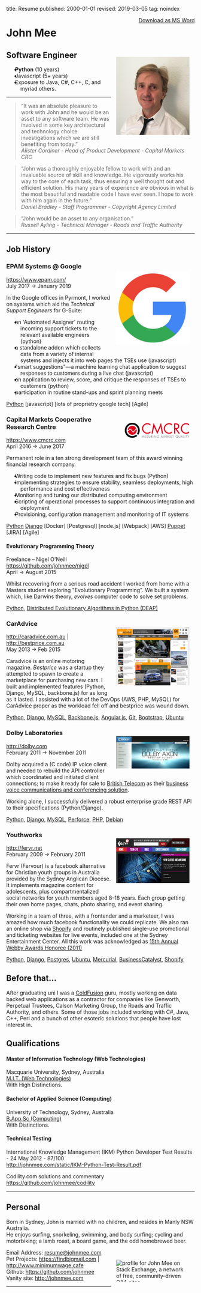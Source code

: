 title: Resume
published: 2000-01-01
revised: 2019-03-05
tag: noindex


<style>
img { float: right; margin: 2em 1em; max-width: 14em; }
table { width: 100%; }
ul { margin-left: 1em; text-indent: -1em; }
</style>

<div style="float:right"><a href="static/resume.docx"><i class="fa fa-download"></i> Download as MS Word</a></div>

# John Mee

<img src="static/images/resume/john.jpg" title="John" />

## Software Engineer

* __Python__ (10 years)
* Javascript (5+ years)
* Exposure to Java, C#, C++, C, and myriad others.

---

> &ldquo;It was an absolute pleasure to work with John and he would be an asset to any software team. 
   He was involved in some key architectural and technology choice investigations which we are still benefiting from today.&rdquo;  
    _Alister Cordiner - Head of Product Development - Capital Markets CRC_

> &ldquo;John was a thoroughly enjoyable fellow to work with and an invaluable source of skill and knowledge. He vigorously works his way to the core of each task, thus ensuring a well thought out and efficient solution. His many years of experience are obvious in what is the most beautiful and readable code I have ever seen. I hope to work with him again in the future.&rdquo;  
    _Daniel Bradley - Staff Programmer - Copyright Agency Limited_

> &ldquo;John would be an asset to any organisation.&rdquo;  
    _Russell Ayling - Technical Manager - Roads and Traffic Authority_

---

## Job History

![Google](static/images/resume/google.jpg)

### EPAM Systems @ Google
<https://www.epam.com/>  
July 2017 &rarr; January 2019

In the Google offices in Pyrmont, I worked on systems which aid the _Technical Support Engineers_ for G-Suite:

* an 'Automated Assigner' routing incoming support tickets to the relevant available engineers (python)
* a standalone addon which collects data from a variety of internal systems and injects it into web pages the TSEs use (javascript)
* "smart suggestions"—a machine learning chat application to suggest responses to customers during a live chat (javascript)
* an application to review, score, and critique the responses of TSEs to customers (python)
* participation in routine stand-ups and sprint planning meets

[Python] [javascript] [lots of proprietry google tech] [Agile]


![CMCRC](static/images/resume/cmcrc.png)

### Capital Markets Cooperative Research Centre
<https://www.cmcrc.com>  
April 2016 &rarr; June 2017

Permanent role in a ten strong development team of this award winning financial research company.

* Writing code to implement new features and fix bugs (Python)
* Implementing strategies to ensure stability, seamless deployments, high performance and cost effectiveness
* Monitoring and tuning our distributed computing environment
* Scripting of operational processes to support continuous integration and deployment
* Provisioning, configuration management and monitoring of IT systems

[Python] [Django] [Docker] [Postgresql] [node.js] [Webpack] [AWS] [Puppet] [JIRA] [Agile]


#### Evolutionary Programming Theory
Freelance &ndash; Nigel O'Neill  
<https://github.com/johnmee/nigel>  
April &rarr; August 2015

Whilst recovering from a serious road accident I worked from home with a Masters student exploring "Evolutionary Programming". 
We built a system which, like Darwins theory, _evolves_ computer code to solve set problems.

[Python], [Distributed Evolutionary Algorithms in Python (DEAP)](http://deap.readthedocs.org/en/master/)  


![Caradvice](static/images/resume/caradvice.jpg)

### CarAdvice
<http://caradvice.com.au> | <http://bestprice.com.au>  
May 2013 &rarr; Feb 2015  

Caradvice is an online motoring magazine.  _Bestprice_ was a startup they attempted to spawn to
create a marketplace for purchasing new cars.  I built and implemented features (Python, Django, MySQL, backbone.js) for as long as it
lasted.  I assisted with a lot of the DevOps (AWS, PHP, MySQL) 
for CarAdvice proper as the workload fell off and bestprice was wound down.

[Python], [Django], [MySQL], [Backbone.js](http://backbonejs.org/), [Angular.js](https://angularjs.org/),
[Git], [Bootstrap](http://getbootstrap.com/), [Ubuntu]


![Dolby](static/images/resume/DolbyAxon.jpg)

### Dolby Laboratories
<http://dolby.com>  
February 2011 &rarr; November 2011  

Dolby acquired a (C code) IP voice client and needed to rebuild the API controller which coordinated
 and initiated client connections; to make it ready for
sale to [British Telecom](https://business.bt.com/products/voice/voip-phone-systems/cloud-voice/) as their
[business voice communications and conferencing solution](http://www.dolby.com/us/en/technologies/dolby-voice.html).

Working alone, I successfully delivered a robust enterprise grade REST API to their specifications (Python/Django).

[Python], [Django], [MySQL], [Perforce](https://www.perforce.com/), [PHP], [Debian]  

![fervr](static/images/resume/fervr.jpg)

### Youthworks
<http://fervr.net>  
February 2009 &rarr; February 2011  

Fervr (Fervour) is a facebook alternative for Christian youth groups in Australia provided by the Sydney Anglican Diocese.
It implements magazine content for adolescents, plus compartmentalized social networks
 for youth members aged 8-18 years.  Each group getting their own home pages, chats, photo sharing, and event
sharing.  

Working in a team of three, with a frontender and a marketeer, I was amazed how much facebook
functionality we could replicate.  We also ran an online shop via [Shopify]
and routinely published single-use promotional and ticketing websites for live events, included one
at the Sydney Entertainment Center.  All this work was acknowledged as 
[15th Annual Webby Awards Honoree (2011)](http://webbyawards.com/winners/2011/web/general-website/religion-spirituality/fervr/)  

[Python], [Django], [Postgres], [Ubuntu], [Mercurial], [BusinessCatalyst], [Shopify]

## Before that...

After graduating uni I was a [ColdFusion] guru, mostly working on data backed web applications as a contractor
 for companies like Genworth, Perpetual Trustees, Calson Marketing Group, the Roads and Traffic Authority, and others.
Some of those jobs included working with C#, Java, C++, Perl and a bunch of other esoteric solutions that 
people have lost interest in.


## Qualifications

#### Master of Information Technology (Web Technologies)

Macquarie University, Sydney, Australia  
[M.I.T. (Web Technologies)](http://courses.mq.edu.au/postgraduate/master/master-of-information-technology)  
With High Distinctions.

#### Bachelor of Applied Science (Computing)

University of Technology, Sydney, Australia  
[B.App.Sc (Computing)](http://www.uts.edu.au/future-students/find-a-course/courses/c10345)  
With Distinctions.
 
#### Technical Testing

International Knowledge Management (IKM) Python Developer Test Results - 24 May 2012 - 87/100  
<http://johnmee.com/static/IKM-Python-Test-Result.pdf>  
  
Codility.com solutions and commentary  
<https://github.com/johnmee/codility>  

---

## Personal

Born in Sydney, John is married with no children, and resides in Manly NSW Australia.  
He enjoys surfing, snorkeling, swimming, and body surfing; cycling and motorbiking; a lamb roast, 
a board game, and the odd homebrewed beer.

<a href="http://stackexchange.com/users/28189">
    <img src="https://stackexchange.com/users/flair/28189.png" alt="profile for John Mee on Stack Exchange, a network of free, community-driven Q&amp;A sites" title="profile for John Mee on Stack Exchange, a network of free, community-driven Q&amp;A sites" height="58" width="208">
</a>						

Email Address:  [resume@johnmee.com](mailto:resume@johnmee.com)  
Pet Projects: <https://findbigmail.com> | <http://www.minimumwage.cafe>  
Github:  <https://github.com/johnmee>  
Vanity site: <http://johnmee.com>  

---


[Python]: https://www.python.org/
[flask]: http://flask.pocoo.org
[Django]: https://www.djangoproject.com/
[FindBigMail]: https://www.findbigmail.com/
[Ruby]: https://www.ruby-lang.org/en/
[ColdFusion]: http://www.adobe.com/au/products/coldfusion-family.html
[Nodejs]: https://nodejs.org/en/
[Munin]: http://munin-monitoring.org/
[Pingdom]: https://www.pingdom.com/
[Monit]: https://mmonit.com/monit/
[Ansible]: http://www.ansible.com/
[Puppet]: https://puppetlabs.com/
[Chef]: https://www.chef.io/
[django-rest-framework]: http://www.django-rest-framework.org/ (Django Rest Framework)
[PHP]: http://php.net
[LIXI]: https://lixi.org.au/
[M5East]: http://www.rms.nsw.gov.au/projects/sydney-south/m5-east/outside-air-quality-monitoring/index.html
[Redis]: http://redis.io/
[Heroku]: https://www.heroku.com/
[MySQL]: https://www.mysql.com/
[Git]: https://git-scm.com/
[Ubuntu]: http://www.ubuntu.com/
[AmazonAWS]: https://aws.amazon.com/
[Scrapy]: http://scrapy.org/
[Debian]: https://www.debian.org/
[Shopify]: https://www.shopify.com.au/
[Mercurial]: https://www.mercurial-scm.org/
[BusinessCatalyst]: http://businesscatalyst.com/
[Postgres]: http://www.postgresql.org/
[jQuery]: https://jquery.com/
[sqlserver]: http://www.microsoft.com/en-au/server-cloud/products/sql-server/default.aspx
[C#]: https://msdn.microsoft.com/en-us/library/kx37x362.aspx
[Oracle]: http://www.oracle.com/au/database/overview/index.html
[XSLT]: http://www.w3.org/TR/xslt20/
[Solaris]: https://www.oracle.com/solaris/solaris11/index.html
